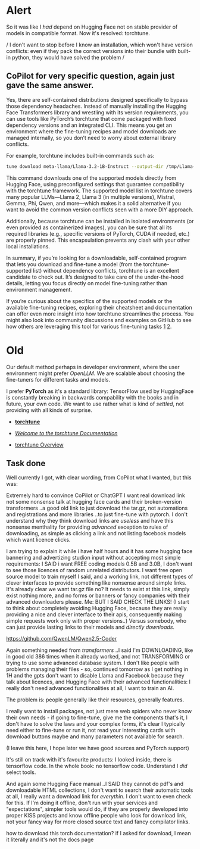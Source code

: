 # Alert

So it was like I _had_ depend on Hugging Face not on stable provider of models in compatible format. Now it's resolved: torchtune.

/ I don't want to stop before I know an installation, which won't have version conflicts: even if they pack the correct versions into their bundle with built-in python, they would have solved the problem /

## CoPilot for very specific question, again just gave the same answer.

Yes, there are self-contained distributions designed specifically to bypass those dependency headaches. Instead of manually installing the Hugging Face Transformers library and wrestling with its version requirements, you can use tools like PyTorch’s torchtune that come packaged with fixed dependency versions and an integrated CLI. This means you get an environment where the fine-tuning recipes and model downloads are managed internally, so you don’t need to worry about external library conflicts.

For example, torchtune includes built-in commands such as:
```bash
tune download meta-llama/Llama-3.2-1B-Instruct --output-dir /tmp/Llama-3.2-1B-Instruct --hf-token <YOUR_TOKEN>
```

This command downloads one of the supported models directly from Hugging Face, using preconfigured settings that guarantee compatibility with the torchtune framework. The supported model list in torchtune covers many popular LLMs—Llama 2, Llama 3 (in multiple versions), Mistral, Gemma, Phi, Qwen, and more—which makes it a solid alternative if you want to avoid the common version conflicts seen with a more DIY approach.

Additionally, because torchtune can be installed in isolated environments (or even provided as containerized images), you can be sure that all its required libraries (e.g., specific versions of PyTorch, CUDA if needed, etc.) are properly pinned. This encapsulation prevents any clash with your other local installations.

In summary, if you’re looking for a downloadable, self-contained program that lets you download and fine-tune a model (from the torchtune-supported list) without dependency conflicts, torchtune is an excellent candidate to check out. It’s designed to take care of the under-the-hood details, letting you focus directly on model fine-tuning rather than environment management.

If you’re curious about the specifics of the supported models or the available fine-tuning recipes, exploring their cheatsheet and documentation can offer even more insight into how torchtune streamlines the process. You might also look into community discussions and examples on GitHub to see how others are leveraging this tool for various fine-tuning tasks [1](https://gist.github.com/razhangwei/f2841284f876034abe8660779329ac0a) [2](https://pytorch.org/torchtune/stable/api_ref_models.html).

# Old

Our default method perhaps in developer environment, where the user environment might prefer _OpenLLM_. We are scalable about choosing the fine-tuners for different tasks and models.

I prefer __PyTorch__ as it's a standard library: TensorFlow used by HuggingFace is constantly breaking in backwards compability with the books and in future, your own code. We want to use rather what is kind of _settled_, not providing with all kinds of surprise.

- __[torchtune](https://github.com/pytorch/torchtune)__
- _[Welcome to the torchtune Documentation](https://pytorch.org/torchtune/stable/index.html)_

- [torchtune Overview](https://pytorch.org/torchtune/stable/overview.html)

## Task done

Well currently I got, with clear wording, from CoPilot what I wanted, but this was:

Extremely hard to convince CoPilot or ChatGPT I want real download link not some nonsense talk at hugging face cards and their broken-version transformers ..a good old link to just download the tar.gz, not automations and registrations and more libraries ..to just fine-tune with pytorch. I don't understand why they think download links are _useless_ and have this nonsense menthality for providing _advanced_ exception to rules of downloading, as simple as clicking a link and not listing facebook models which want licence clicks.

I am trying to explain it while i have half hours and it has some hugging face bannering and advertizing studion input without accepting most simple requirements: I SAID i want FREE coding models 0.5B and 3.0B, I don't want to see those licences of random unrelated distributors. I want free open source model to train myself I said, and a working link, not different types of clever interfaces to provide something like nonsense around simple links. It's already clear we want tar.gz file no? It needs to exist at this link, simply exist nothing more, and no forms or banners or fancy companies with their advanced downloaders please.
Me: BUT I SAID CHECK THE LINKS!
(I start to think about completely avoiding Hugging Face, because they are really providing a nice and clever interface to their apis, consequently making simple requests work only with proper versions..) Versus somebody, who can just provide lasting links to their models and _directly downloads_.

https://github.com/QwenLM/Qwen2.5-Coder

Again something needed from _transformers_ ..I said I'm DOWNLOADING, like in good old 386 times when it already worked, and not TRANSFORMING or trying to use some advanced database system. I don't like people with problems managing their files - so, continued tomorrow as I get nothing in 1H and the gpts don't want to disable Llama and Facebook because they talk about licences, and Hugging Face with their advanced functionalities: I really don't need advanced functionalities at all, I want to train an AI.

The problem is: people generally like their resources, generally features.

I really want to install packages, not just mere web spiders who never know their own needs - if going to fine-tune, give me the components that's it, I don't have to solve the laws and your complex forms, it's clear I typically need either to fine-tune or run it, not read your interesting cards with download buttons maybe and many parameters not available for search.

(I leave this here, I hope later we have good sources and PyTorch support)

It's still on track with it's favourite products: I looked inside, there is tensorflow code. In the whole book: no tensorflow code. Understand I _did_ select tools.

And again some Hugging Face manual ..I SAID they cannot do pdf's and downloadable HTML collections, I don't want to search their automatic tools at all, I really want a download link for _everythin_. I don't want to even check for this. If I'm doing it offline, don't run with your services and "expectations", simpler tools would do, if they are properly developed into proper KISS projects and know offline people who look for download link, not your fancy way for more closed source text and fancy compilator links.

how to download this torch documentation? if I asked for download, I mean it literally and it's not the docs page
